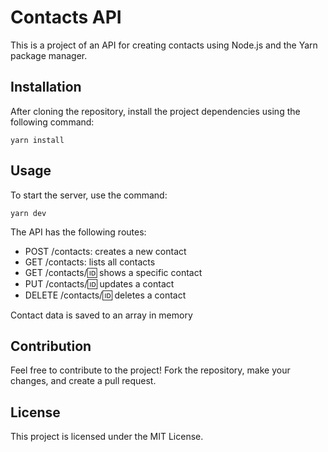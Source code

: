 # Contacts API

This is a project of an API for creating contacts using Node.js and the Yarn package manager.

## Installation

After cloning the repository, install the project dependencies using the following command:
```
yarn install
```

## Usage

To start the server, use the command:
```
yarn dev
```

The API has the following routes:

- POST /contacts: creates a new contact
- GET /contacts: lists all contacts
- GET /contacts/:id: shows a specific contact
- PUT /contacts/:id: updates a contact
- DELETE /contacts/:id: deletes a contact

Contact data is saved to an array in memory

## Contribution

Feel free to contribute to the project! Fork the repository, make your changes, and create a pull request.

## License

This project is licensed under the MIT License.
